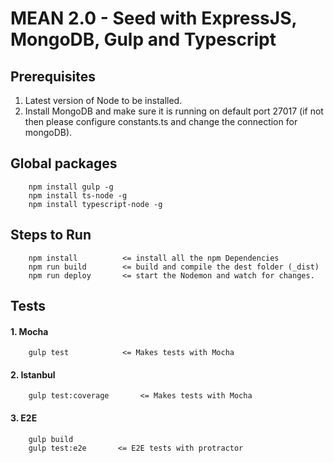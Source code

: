 # MEAN 2.0 - Seed with ExpressJS, MongoDB, Gulp and Typescript


## Prerequisites

1. Latest version of Node to be installed.
2. Install MongoDB and make sure it is running on default port 27017 (if not then please configure constants.ts and change the connection for mongoDB).

## Global packages
```
    npm install gulp -g
    npm install ts-node -g
    npm install typescript-node -g
```

## Steps to Run
```
    npm install          <= install all the npm Dependencies
    npm run build        <= build and compile the dest folder (_dist)
    npm run deploy       <= start the Nodemon and watch for changes.
```

## Tests

#### 1. Mocha
```
    gulp test            <= Makes tests with Mocha
```

#### 2. Istanbul
```
    gulp test:coverage       <= Makes tests with Mocha
```

#### 3. E2E
```
    gulp build
    gulp test:e2e       <= E2E tests with protractor
```